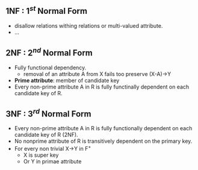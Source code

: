 ## 1NF : 1$^{st}$ Normal Form
- disallow relations withing relations or multi-valued attribute.
- ...
## 2NF : 2$^{nd}$ Normal Form
- Fully functional dependency.
  - removal of an attribute A from X fails too preserve (X-A)$\to$Y
- **Prime attribute**: member of candidate key
- Every non-prime attribute A in R is fully functinally dependent on each candidate key of R.
## 3NF : 3$^{rd}$ Normal Form
- Every non-prime attribute A in R is fully functionally dependent on each candidate key of R (2NF).
- No nonprime attribute of R is transitively dependent on the primary key.
- For every non trivial X$\to$Y in F$^+$
  - X is super key
  - Or Y in primae attribute
